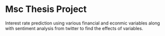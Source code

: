 # Msc Thesis Project
 Interest rate prediction using various financial and econmic variables along with sentiment analysis from twitter to find the effects of variables.
